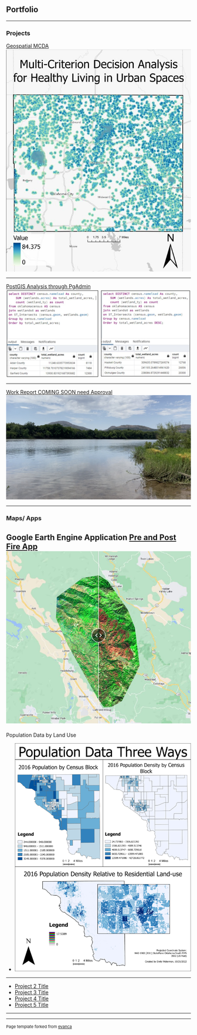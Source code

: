 ## Portfolio

---

### Projects

[Geospatial MCDA](https://storymaps.arcgis.com/stories/2eab443900e94a1f814f346d7934677d/)
<img src="images/Storymapcapture.JPG"/>

---
[PostGIS Analysis through PgAdmin](/pdf/FinalProjectReport.pdf)
<img src="images/FinalProjImage.JPG"/>

---
[Work Report COMING SOON need Approval](http://example.com/)
<img src="images/IMG_4573.jpeg"/>

---

### Maps/ Apps

Google Earth Engine Application
[Pre and Post Fire App](https://ewaterman.users.earthengine.app/view/burnedbanda/)
<img src="images/BurnedThumbnail.JPG"/>
---
Population Data by Land Use
- <img src="images/populationData3wyas.jpg"/>

---
- [Project 2 Title](http://example.com/)
- [Project 3 Title](http://example.com/)
- [Project 4 Title](http://example.com/)
- [Project 5 Title](http://example.com/)

---




---
<p style="font-size:11px">Page template forked from <a href="https://github.com/evanca/quick-portfolio">evanca</a></p>
<!-- Remove above link if you don't want to attibute -->
